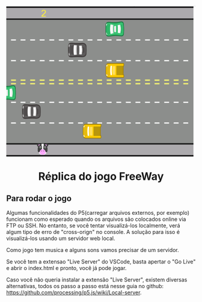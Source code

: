 <h1 align="center">
<br>
<img align = 'center' src="./freeway.PNG" alt="FreeWay">
<br>
<br>
Réplica do jogo FreeWay
</h1>


## Para rodar o jogo
Algumas funcionalidades do P5(carregar arquivos externos, por exemplo) funcionam como esperado quando os arquivos são colocados online via FTP ou SSH. No entanto, se você tentar visualizá-los localmente, verá algum tipo de erro de "cross-orign" no console. A solução para isso é visualizá-los usando um servidor web local.

Como jogo tem musica e alguns sons vamos precisar de um servidor.

Se você tem a extensao "Live Server" do VSCode, basta apertar o "Go Live" e abrir o index.html e pronto, você já pode jogar.

Caso você não queria instalar a extensão "Live Server", existem diversas alternativas, todos os passo a passo está nesse guia no github: https://github.com/processing/p5.js/wiki/Local-server.

